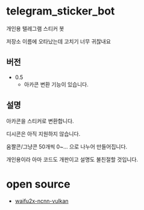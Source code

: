 # telegram_sticker_bot
개인용 텔레그램 스티커 봇

저장소 이름에 오타났는데 고치기 너무 귀찮내요

## 버전
- 0.5
    - 아카콘 변환 기능이 있습니다.

## 설명

아카콘을 스티커로 변환합니다.

디시콘은 아직 지원하지 않습니다.

움짤콘/그냥콘 50개씩 0~... 으로 나누어 만들어집니다.

개인용이라 아마 코드도 개판이고 설명도 불친절할 것입니다.

# open source
- [waifu2x-ncnn-vulkan](https://github.com/nihui/waifu2x-ncnn-vulkan)
